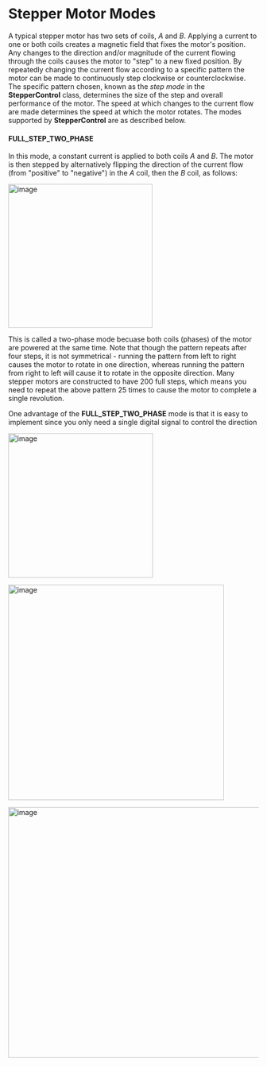 # Stepper Motor Modes

A typical stepper motor has two sets of coils, *A* and *B*.  Applying a current to one or both coils creates a magnetic field that fixes the motor's position.  Any changes to the direction and/or magnitude of the current flowing through the coils causes the motor to "step" to a new fixed position.  By repeatedly changing the current flow according to a specific pattern the motor can be made to continuously step clockwise or counterclockwise.  The specific pattern chosen, known as the *step mode* in the **StepperControl** class, determines the size of the step and overall performance of the motor.  The speed at which changes to the current flow are made determines the speed at which the motor rotates.  The modes supported by **StepperControl** are as described below.

#### FULL_STEP_TWO_PHASE

In this mode, a constant current is applied to both coils *A* and *B*. The motor is then stepped by alternatively flipping the direction of the current flow (from "positive" to "negative") in the *A* coil, then the *B* coil, as follows: 

<img width="290" alt="image" src="https://github.com/HomeSpan/HomeSpan/assets/68477936/8bea7031-7325-4ded-8ebd-5554d8f1e13d">

This is called a two-phase mode becuase both coils (phases) of the motor are powered at the same time.  Note that though the pattern repeats after four steps, it is not symmetrical -  running the pattern from left to right causes the motor to rotate in one direction, whereas running the pattern from right to left will cause it to rotate in the opposite direction.  Many stepper motors are constructed to have 200 full steps, which means you need to repeat the above pattern 25 times to cause the motor to complete a single revolution.

One advantage of the **FULL_STEP_TWO_PHASE** mode is that it is easy to implement since you only need a single digital signal to control the direction 
			
<img width="291" alt="image" src="https://github.com/HomeSpan/HomeSpan/assets/68477936/cbf2fea5-072e-4fef-9231-504bb483b0c0"><br>
						
<img width="434" alt="image" src="https://github.com/HomeSpan/HomeSpan/assets/68477936/ec317c77-fbd9-4641-9d50-d822b477c9ec"><br>

<img width="505" alt="image" src="https://github.com/HomeSpan/HomeSpan/assets/68477936/75a6176b-b5b4-4b85-a394-a4d6e1f9bf3d"><br>

